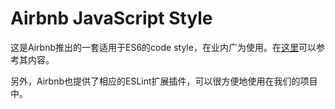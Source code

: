 # Airbnb JavaScript Style

这是Airbnb推出的一套适用于ES6的code style，在业内广为使用。在[这里](https://github.com/airbnb/javascript)可以参考其内容。

另外，Airbnb也提供了相应的ESLint扩展插件，可以很方便地使用在我们的项目中。
